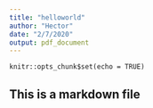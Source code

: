 ```yaml
---
title: "helloworld"
author: "Hector"
date: "2/7/2020"
output: pdf_document
---
```


```{r setup, include=FALSE}
knitr::opts_chunk$set(echo = TRUE)
```

## This is a markdown file